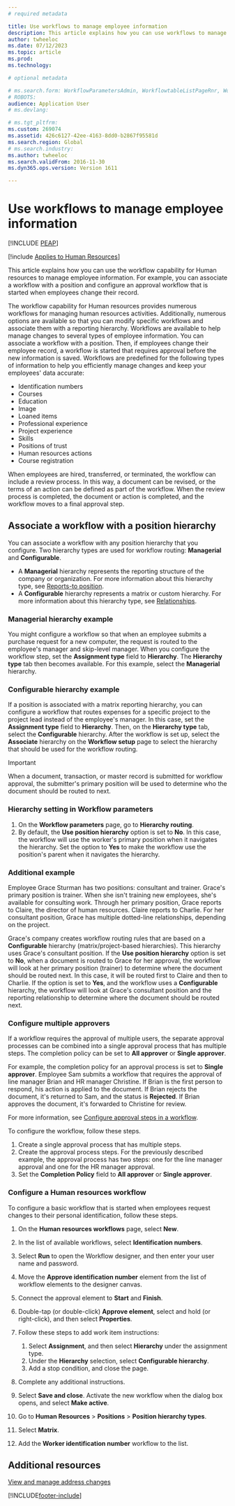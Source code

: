 ```yaml
---
# required metadata

title: Use workflows to manage employee information
description: This article explains how you can use workflows to manage employee information. 
author: twheeloc
ms.date: 07/12/2023
ms.topic: article
ms.prod: 
ms.technology: 

# optional metadata

# ms.search.form: WorkflowParametersAdmin, WorkflowtableListPageRnr, WorkflowStatus
# ROBOTS: 
audience: Application User
# ms.devlang: 

# ms.tgt_pltfrm: 
ms.custom: 269074
ms.assetid: 426c6127-42ee-4163-8dd0-b2867f95581d
ms.search.region: Global
# ms.search.industry: 
ms.author: twheeloc
ms.search.validFrom: 2016-11-30
ms.dyn365.ops.version: Version 1611

---
```


# Use workflows to manage employee information

[!INCLUDE [PEAP](../includes/peap-1.md)]

[!include [Applies to Human Resources](../includes/applies-to-hr.md)]

This article explains how you can use the workflow capability for Human resources to manage employee information. For example, you can associate a workflow with a position and configure an approval workflow that is started when employees change their record.

The workflow capability for Human resources provides numerous workflows for managing human resources activities. Additionally, numerous options are available so that you can modify specific workflows and associate them with a reporting hierarchy. Workflows are available to help manage changes to several types of employee information. You can associate a workflow with a position. Then, if employees change their employee record, a workflow is started that requires approval before the new information is saved. Workflows are predefined for the following types of information to help you efficiently manage changes and keep your employees' data accurate:

-   Identification numbers
-   Courses
-   Education
-   Image
-   Loaned items
-   Professional experience
-   Project experience
-   Skills
-   Positions of trust
-   Human resources actions
-   Course registration

When employees are hired, transferred, or terminated, the workflow can include a review process. In this way, a document can be revised, or the terms of an action can be defined as part of the workflow. When the review process is completed, the document or action is completed, and the workflow moves to a final approval step.

## Associate a workflow with a position hierarchy

You can associate a workflow with any position hierarchy that you configure. Two hierarchy types are used for workflow routing: **Managerial** and **Configurable**.

- A **Managerial** hierarchy represents the reporting structure of the company or organization. For more information about this hierarchy type, see [Reports-to position](hr-personnel-positions.md#reports-to-position).
- A **Configurable** hierarchy represents a matrix or custom hierarchy. For more information about this hierarchy type, see [Relationships](hr-personnel-positions.md#relationships).

### Managerial hierarchy example

You might configure a workflow so that when an employee submits a purchase request for a new computer, the request is routed to the employee's manager and skip-level manager. When you configure the workflow step, set the **Assignment type** field to **Hierarchy**. The **Hierarchy type** tab then becomes available. For this example, select the **Managerial** hierarchy.

### Configurable hierarchy example

If a position is associated with a matrix reporting hierarchy, you can configure a workflow that routes expenses for a specific project to the project lead instead of the employee's manager. In this case, set the **Assignment type** field to **Hierarchy**. Then, on the **Hierarchy type** tab, select the **Configurable** hierarchy. After the workflow is set up, select the **Associate** hierarchy on the **Workflow setup** page to select the hierarchy that should be used for the workflow routing.

> [!IMPORTANT]
> When a document, transaction, or master record is submitted for workflow approval, the submitter's primary position will be used to determine who the document should be routed to next.

### Hierarchy setting in Workflow parameters

1. On the **Workflow parameters** page, go to **Hierarchy routing**.
2. By default, the **Use position hierarchy** option is set to **No**. In this case, the workflow will use the worker's primary position when it navigates the hierarchy. Set the option to **Yes** to make the workflow use the position's parent when it navigates the hierarchy.

### Additional example 

Employee Grace Sturman has two positions: consultant and trainer. Grace's primary position is trainer. When she isn't training new employees, she's available for consulting work. Through her primary position, Grace reports to Claire, the director of human resources. Claire reports to Charlie. For her consultant position, Grace has multiple dotted-line relationships, depending on the project.

Grace's company creates workflow routing rules that are based on a **Configurable** hierarchy (matrix/project-based hierarchies). This hierarchy uses Grace's consultant position. If the **Use position hierarchy** option is set to **No**, when a document is routed to Grace for her approval, the workflow will look at her primary position (trainer) to determine where the document should be routed next. In this case, it will be routed first to Claire and then to Charlie. If the option is set to **Yes**, and the workflow uses a **Configurable** hierarchy, the workflow will look at Grace's consultant position and the reporting relationship to determine where the document should be routed next.

### Configure multiple approvers

If a workflow requires the approval of multiple users, the separate approval processes can be combined into a single approval process that has multiple steps. The completion policy can be set to **All approver** or **Single approver**.

For example, the completion policy for an approval process is set to **Single approver**. Employee Sam submits a workflow that requires the approval of line manager Brian and HR manager Christine. If Brian is the first person to respond, his action is applied to the document. If Brian rejects the document, it's returned to Sam, and the status is **Rejected**. If Brian approves the document, it's forwarded to Christine for review.

For more information, see [Configure approval steps in a workflow](../fin-ops-core/fin-ops/organization-administration/configure-approval-step-workflow.md).

To configure the workflow, follow these steps.

1. Create a single approval process that has multiple steps.
2. Create the approval process steps. For the previously described example, the approval process has two steps: one for the line manager approval and one for the HR manager approval.
3. Set the **Completion Policy** field to **All approver** or **Single approver**.

### Configure a Human resources workflow
To configure a basic workflow that is started when employees request changes to their personal identification, follow these steps.

1.  On the **Human resources workflows** page, select **New**.
2.  In the list of available workflows, select **Identification numbers**.
3.  Select **Run** to open the Workflow designer, and then enter your user name and password.
4.  Move the **Approve identification number** element from the list of workflow elements to the designer canvas.
5.  Connect the approval element to **Start** and **Finish**.
6.  Double-tap (or double-click) **Approve element**, select and hold (or right-click), and then select **Properties**.
7.  Follow these steps to add work item instructions:

    1.  Select **Assignment**, and then select **Hierarchy** under the assignment type.
    2.  Under the **Hierarchy** selection, select **Configurable hierarchy**.
    3.  Add a stop condition, and close the page.

8.  Complete any additional instructions.
9.  Select **Save and close**. Activate the new workflow when the dialog box opens, and select **Make active**.
10. Go to **Human Resources** &gt; **Positions** &gt; **Position hierarchy types**.
11. Select **Matrix**.
12. Add the **Worker identification number** workflow to the list.

## Additional resources

[View and manage address changes](hr-personnel-view-address-changes.md) 

[!INCLUDE[footer-include](../includes/footer-banner.md)]
